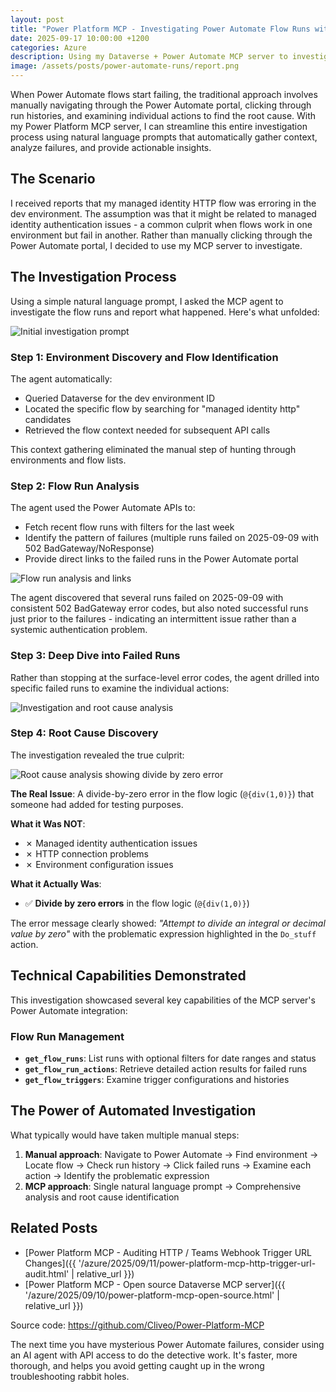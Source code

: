 ```yaml
---
layout: post
title: "Power Platform MCP - Investigating Power Automate Flow Runs with AI"
date: 2025-09-17 10:00:00 +1200
categories: Azure
description: Using my Dataverse + Power Automate MCP server to investigate failed flow runs, perform root cause analysis, and identify the real issues behind Power Automate failures.
image: /assets/posts/power-automate-runs/report.png
---
```


When Power Automate flows start failing, the traditional approach involves manually navigating through the Power Automate portal, clicking through run histories, and examining individual actions to find the root cause. With my Power Platform MCP server, I can streamline this entire investigation process using natural language prompts that automatically gather context, analyze failures, and provide actionable insights.

## The Scenario

I received reports that my managed identity HTTP flow was erroring in the dev environment. The assumption was that it might be related to managed identity authentication issues - a common culprit when flows work in one environment but fail in another. Rather than manually clicking through the Power Automate portal, I decided to use my MCP server to investigate.

## The Investigation Process

Using a simple natural language prompt, I asked the MCP agent to investigate the flow runs and report what happened. Here's what unfolded:

![Initial investigation prompt](/assets/posts/power-automate-runs/prompt.png)

### Step 1: Environment Discovery and Flow Identification

The agent automatically:
- Queried Dataverse for the dev environment ID
- Located the specific flow by searching for "managed identity http" candidates
- Retrieved the flow context needed for subsequent API calls

This context gathering eliminated the manual step of hunting through environments and flow lists.

### Step 2: Flow Run Analysis

The agent used the Power Automate APIs to:
- Fetch recent flow runs with filters for the last week
- Identify the pattern of failures (multiple runs failed on 2025-09-09 with 502 BadGateway/NoResponse)
- Provide direct links to the failed runs in the Power Automate portal

![Flow run analysis and links](/assets/posts/power-automate-runs/links.png)

The agent discovered that several runs failed on 2025-09-09 with consistent 502 BadGateway error codes, but also noted successful runs just prior to the failures - indicating an intermittent issue rather than a systemic authentication problem.

### Step 3: Deep Dive into Failed Runs

Rather than stopping at the surface-level error codes, the agent drilled into specific failed runs to examine the individual actions:

![Investigation and root cause analysis](/assets/posts/power-automate-runs/investigate.png)

### Step 4: Root Cause Discovery

The investigation revealed the true culprit:

![Root cause analysis showing divide by zero error](/assets/posts/power-automate-runs/report.png)

**The Real Issue**: A divide-by-zero error in the flow logic (`@{div(1,0)}`) that someone had added for testing purposes.

**What it Was NOT**: 
- ✗ Managed identity authentication issues
- ✗ HTTP connection problems  
- ✗ Environment configuration issues

**What it Actually Was**:
- ✅ **Divide by zero errors** in the flow logic (`@{div(1,0)}`)

The error message clearly showed: *"Attempt to divide an integral or decimal value by zero"* with the problematic expression highlighted in the `Do_stuff` action.

## Technical Capabilities Demonstrated

This investigation showcased several key capabilities of the MCP server's Power Automate integration:

### Flow Run Management
- **`get_flow_runs`**: List runs with optional filters for date ranges and status
- **`get_flow_run_actions`**: Retrieve detailed action results for failed runs
- **`get_flow_triggers`**: Examine trigger configurations and histories

## The Power of Automated Investigation

What typically would have taken multiple manual steps:

1. **Manual approach**: Navigate to Power Automate → Find environment → Locate flow → Check run history → Click failed runs → Examine each action → Identify the problematic expression
2. **MCP approach**: Single natural language prompt → Comprehensive analysis and root cause identification


## Related Posts

- [Power Platform MCP - Auditing HTTP / Teams Webhook Trigger URL Changes]({{ '/azure/2025/09/11/power-platform-mcp-http-trigger-url-audit.html' | relative_url }})
- [Power Platform MCP - Open source Dataverse MCP server]({{ '/azure/2025/09/10/power-platform-mcp-open-source.html' | relative_url }})

Source code: <https://github.com/Cliveo/Power-Platform-MCP>

The next time you have mysterious Power Automate failures, consider using an AI agent with API access to do the detective work. It's faster, more thorough, and helps you avoid getting caught up in the wrong troubleshooting rabbit holes.